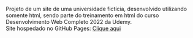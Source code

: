 Projeto de um site de uma universidade fictícia, desenvolvido utilizando somente html, sendo parte do treinamento em html do curso Desenvolvimento Web Completo 2022 da Udemy.
<br>
Site hospedado no GitHub Pages: <a href="https://guilhermemleite.github.io/site-unes/" target="_blank">Clique aqui</a>
